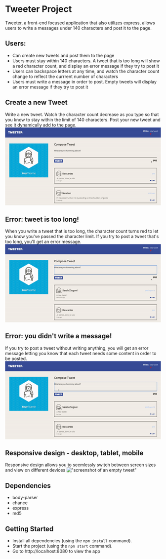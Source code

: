# Tweeter Project

Tweeter, a front-end focused application that also utilizes express, allows users to write a messages under 140 characters and post it to the page.

## Users:
- Can create new tweets and post them to the page
- Users must stay within 140 characters. A tweet that is too long will show a red character count, and display an error message if they try to post it
- Users can backspace letters at any time, and watch the character count change to reflect the currrent number of characters
- Users must write a message in order to post. Empty tweets will display an error message if they try to post it

## Create a new Tweet
Write a new tweet. Watch the character count decrease as you type so that you know to stay within the limit of 140 characters. Post your new tweet and see it dynamically add to the page.
!["screenshot of creating new tweet"](https://github.com/rebecca-romeo/tweeter/blob/master/public/images/new_tweet.gif)

## Error: tweet is too long!
When you write a tweet that is too long, the character count turns red to let you know you've passed the character limit. If you try to post a tweet that's too long, you'll get an error message.
!["screenshot of a long tweet"](https://github.com/rebecca-romeo/tweeter/blob/master/public/images/long_tweet.gif)

## Error: you didn't write a message!
If you try to post a tweet without writing anything, you will get an error message letting you know that each tweet needs some content in order to be posted.
!["screenshot of an empty tweet"](https://github.com/rebecca-romeo/tweeter/blob/master/public/images/empty_tweet.gif)

## Responsive design - desktop, tablet, mobile
Responsive design allows you to seemlessly switch between screen sizes and view on different devices
!["screenshot of an empty tweet"](https://github.com/rebecca-romeo/tweeter/blob/master/public/images/responsive_design.gif)

## Dependencies

- body-parser
- chance
- express
- md5

## Getting Started

- Install all dependencies (using the `npm install` command).
- Start the project (using the `npm start` command).
- Go to http://localhost:8080 to view the app
